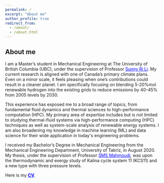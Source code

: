 ```yaml
---
permalink: /
excerpt: "About me"
author_profile: true
redirect_from: 
  - /about/
  - /about.html
---
```


## About me

I am a Master’s student in Mechanical Engineering at The University of British Columbia (UBC), under the supervision of Professor <a href="https://engineering.ok.ubc.ca/about/contact/sunny-ri-li/" target="_blank" style="color:#0000FF;">Sunny Ri Li</a>. My current research is aligned with one of Canada’s primary climate plans. Even on a minor scale, it feels pleasing when one’s contributions could result in a cleaner planet. I am specifically focusing on blending 5-20%mol renewable hydrogen into the existing grids to reduce emissions by 40-45% from 2005 levels by 2030.

This experience has exposed me to a broad range of topics, from fundamental fluid dynamics and thermal sciences to high-performance computation (HPC). My primary area of expertise includes but is not limited to studying thermal-fluid systems via high-performance computing (HPC) techniques as well as system-scale analysis of renewable energy systems. I am also broadening my knowledge in machine learning (ML) and data science for their wide application in today's engineering problems.

I received my Bachelor’s Degree in Mechanical Engineering from the Mechanical Engineering Department, University of Tabriz, in August 2020. My thesis, under the supervision of Professor <a href="https://scholar.google.ca/citations?user=3fiuBk0AAAAJ&hl=en&oi=sra" target="_blank" style="color:#0000FF;">SMS Mahmoudi</a>, was upon the thermodynamic and exergy study of Kalina cycle system 11 (KCS11) and a new type with three pressure levels.

Here is my <b><a href="https://arashjkh.github.io/files/CV_Arash_Jalil_Khabbazi.pdf" target="_blank" style="color:#0000FF;">CV</a></b>.
